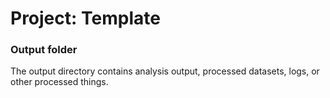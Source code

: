 # Project: Template
### Output folder

The output directory contains analysis output, processed datasets, logs, or other processed things.

